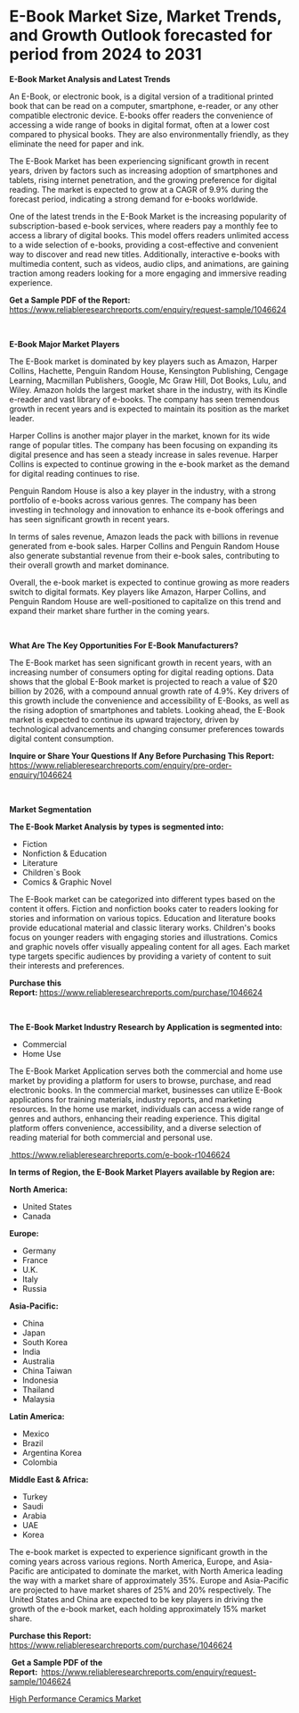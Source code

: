 <p><h1>E-Book Market Size, Market Trends, and Growth Outlook forecasted for period from 2024 to 2031</h1></p><p><strong>E-Book Market Analysis and Latest Trends</strong></p>
<p><p>An E-Book, or electronic book, is a digital version of a traditional printed book that can be read on a computer, smartphone, e-reader, or any other compatible electronic device. E-books offer readers the convenience of accessing a wide range of books in digital format, often at a lower cost compared to physical books. They are also environmentally friendly, as they eliminate the need for paper and ink.</p><p>The E-Book Market has been experiencing significant growth in recent years, driven by factors such as increasing adoption of smartphones and tablets, rising internet penetration, and the growing preference for digital reading. The market is expected to grow at a CAGR of 9.9% during the forecast period, indicating a strong demand for e-books worldwide.</p><p>One of the latest trends in the E-Book Market is the increasing popularity of subscription-based e-book services, where readers pay a monthly fee to access a library of digital books. This model offers readers unlimited access to a wide selection of e-books, providing a cost-effective and convenient way to discover and read new titles. Additionally, interactive e-books with multimedia content, such as videos, audio clips, and animations, are gaining traction among readers looking for a more engaging and immersive reading experience.</p></p>
<p><strong>Get a Sample PDF of the Report:&nbsp;</strong> <a href="https://www.reliableresearchreports.com/enquiry/request-sample/1046624">https://www.reliableresearchreports.com/enquiry/request-sample/1046624</a></p>
<p>&nbsp;</p>
<p><strong>E-Book Major Market Players</strong></p>
<p><p>The E-Book market is dominated by key players such as Amazon, Harper Collins, Hachette, Penguin Random House, Kensington Publishing, Cengage Learning, Macmillan Publishers, Google, Mc Graw Hill, Dot Books, Lulu, and Wiley. Amazon holds the largest market share in the industry, with its Kindle e-reader and vast library of e-books. The company has seen tremendous growth in recent years and is expected to maintain its position as the market leader.</p><p>Harper Collins is another major player in the market, known for its wide range of popular titles. The company has been focusing on expanding its digital presence and has seen a steady increase in sales revenue. Harper Collins is expected to continue growing in the e-book market as the demand for digital reading continues to rise.</p><p>Penguin Random House is also a key player in the industry, with a strong portfolio of e-books across various genres. The company has been investing in technology and innovation to enhance its e-book offerings and has seen significant growth in recent years.</p><p>In terms of sales revenue, Amazon leads the pack with billions in revenue generated from e-book sales. Harper Collins and Penguin Random House also generate substantial revenue from their e-book sales, contributing to their overall growth and market dominance.</p><p>Overall, the e-book market is expected to continue growing as more readers switch to digital formats. Key players like Amazon, Harper Collins, and Penguin Random House are well-positioned to capitalize on this trend and expand their market share further in the coming years.</p></p>
<p>&nbsp;</p>
<p><strong>What Are The Key Opportunities For E-Book Manufacturers?</strong></p>
<p><p>The E-Book market has seen significant growth in recent years, with an increasing number of consumers opting for digital reading options. Data shows that the global E-Book market is projected to reach a value of $20 billion by 2026, with a compound annual growth rate of 4.9%. Key drivers of this growth include the convenience and accessibility of E-Books, as well as the rising adoption of smartphones and tablets. Looking ahead, the E-Book market is expected to continue its upward trajectory, driven by technological advancements and changing consumer preferences towards digital content consumption.</p></p>
<p><strong>Inquire or Share Your Questions If Any Before Purchasing This Report:</strong> <a href="https://www.reliableresearchreports.com/enquiry/pre-order-enquiry/1046624">https://www.reliableresearchreports.com/enquiry/pre-order-enquiry/1046624</a></p>
<p>&nbsp;</p>
<p><strong>Market Segmentation</strong></p>
<p><strong>The E-Book Market Analysis by types is segmented into:</strong></p>
<p><ul><li>Fiction</li><li>Nonfiction & Education</li><li>Literature</li><li>Children`s Book</li><li>Comics & Graphic Novel</li></ul></p>
<p><p>The E-Book market can be categorized into different types based on the content it offers. Fiction and nonfiction books cater to readers looking for stories and information on various topics. Education and literature books provide educational material and classic literary works. Children's books focus on younger readers with engaging stories and illustrations. Comics and graphic novels offer visually appealing content for all ages. Each market type targets specific audiences by providing a variety of content to suit their interests and preferences.</p></p>
<p><strong>Purchase this Report:&nbsp;</strong><a href="https://www.reliableresearchreports.com/purchase/1046624">https://www.reliableresearchreports.com/purchase/1046624</a></p>
<p>&nbsp;</p>
<p><strong>The E-Book Market Industry Research by Application is segmented into:</strong></p>
<p><ul><li>Commercial</li><li>Home Use</li></ul></p>
<p><p>The E-Book Market Application serves both the commercial and home use market by providing a platform for users to browse, purchase, and read electronic books. In the commercial market, businesses can utilize E-Book applications for training materials, industry reports, and marketing resources. In the home use market, individuals can access a wide range of genres and authors, enhancing their reading experience. This digital platform offers convenience, accessibility, and a diverse selection of reading material for both commercial and personal use.</p></p>
<p><a href="https://www.reliableresearchreports.com/e-book-r1046624">&nbsp;https://www.reliableresearchreports.com/e-book-r1046624</a></p>
<p><strong>In terms of Region, the E-Book Market Players available by Region are:</strong></p>
<p>
    <p> <strong> North America: </strong>
        <ul>
            <li>United States</li>
            <li>Canada</li>
        </ul>
        </p> 
    <p> <strong> Europe: </strong>
        <ul>
            <li>Germany</li>
            <li>France</li>
            <li>U.K.</li>
            <li>Italy</li>
            <li>Russia</li>
        </ul>
        </p> 
    <p> <strong> Asia-Pacific: </strong>
        <ul>
            <li>China</li>
            <li>Japan</li>
            <li>South Korea</li>
            <li>India</li>
            <li>Australia</li>
            <li>China Taiwan</li>
            <li>Indonesia</li>
            <li>Thailand</li>
            <li>Malaysia</li>
        </ul>
        </p> 
    <p> <strong> Latin America: </strong>
        <ul>
            <li>Mexico</li>
            <li>Brazil</li>
            <li>Argentina Korea</li>
            <li>Colombia</li>
        </ul>
        </p> 
    <p> <strong> Middle East & Africa: </strong>
        <ul>
            <li>Turkey</li>
            <li>Saudi</li>
            <li>Arabia</li>
            <li>UAE</li>
            <li>Korea</li>
        </ul>
    </p>
    </p>
<p><p>The e-book market is expected to experience significant growth in the coming years across various regions. North America, Europe, and Asia-Pacific are anticipated to dominate the market, with North America leading the way with a market share of approximately 35%. Europe and Asia-Pacific are projected to have market shares of 25% and 20% respectively. The United States and China are expected to be key players in driving the growth of the e-book market, each holding approximately 15% market share.</p></p>
<p><strong>Purchase this Report: </strong><a href="https://www.reliableresearchreports.com/purchase/1046624">https://www.reliableresearchreports.com/purchase/1046624</a></p>
<p>&nbsp;<strong>Get a Sample PDF of the Report:&nbsp;&nbsp;</strong><a href="https://www.reliableresearchreports.com/enquiry/request-sample/1046624">https://www.reliableresearchreports.com/enquiry/request-sample/1046624</a></p>
<p><strong></strong></p>
<p><p><a href="https://issuu.com/reportprime-2/docs/high-performance-ceramics-market-size-2030.pptx">High Performance Ceramics Market</a></p></p>